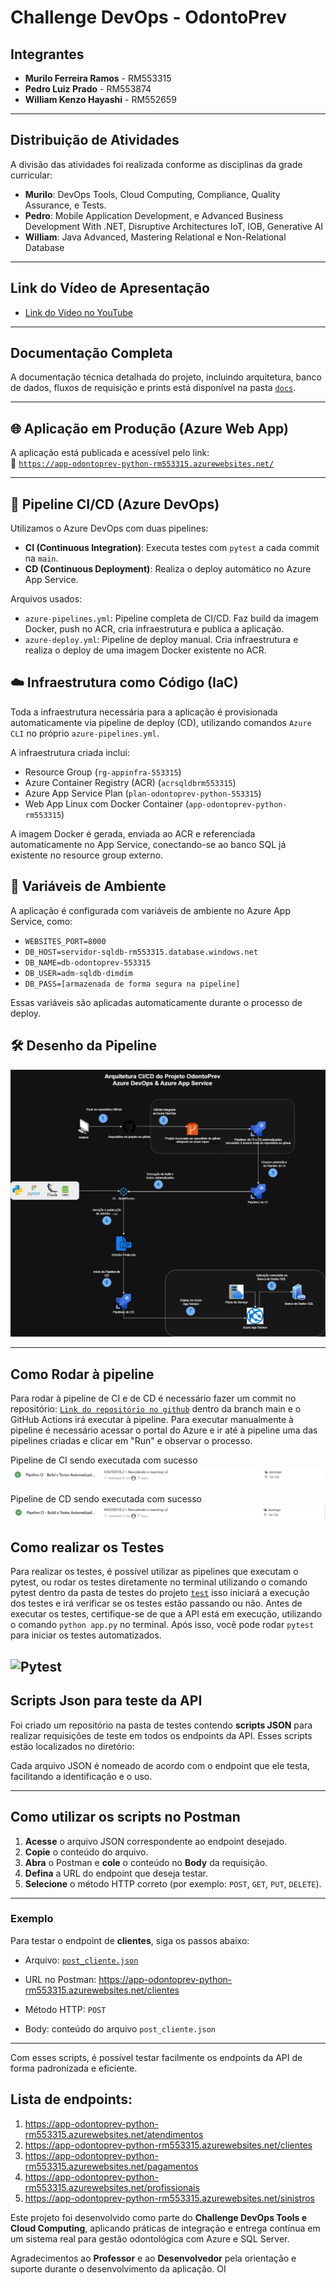 # Challenge DevOps - OdontoPrev

## Integrantes

- **Murilo Ferreira Ramos** - RM553315  
- **Pedro Luiz Prado** - RM553874  
- **William Kenzo Hayashi** - RM552659

---

## Distribuição de Atividades

A divisão das atividades foi realizada conforme as disciplinas da grade curricular:

- **Murilo**: DevOps Tools, Cloud Computing, Compliance, Quality Assurance, e Tests.
- **Pedro**: Mobile Application Development, e Advanced Business Development With .NET, Disruptive Architectures IoT, IOB, Generative AI
- **William**: Java Advanced, Mastering Relational e Non-Relational Database

---


## Link do Vídeo de Apresentação

- [Link do Vídeo no YouTube](https://www.youtube.com/watch?v=60iEipKjBGI)

---

## Documentação Completa

A documentação técnica detalhada do projeto, incluindo arquitetura, banco de dados, fluxos de requisição e prints está disponível na pasta [`docs`](docs/).

---

## 🌐 Aplicação em Produção (Azure Web App)

A aplicação está publicada e acessível pelo link:  
🔗 [`https://app-odontoprev-python-rm553315.azurewebsites.net/`](https://app-odontoprev-python-rm553315.azurewebsites.net/)

---

## 🚀 Pipeline CI/CD (Azure DevOps)

Utilizamos o Azure DevOps com duas pipelines:

- **CI (Continuous Integration)**: Executa testes com `pytest` a cada commit na `main`.
- **CD (Continuous Deployment)**: Realiza o deploy automático no Azure App Service.

Arquivos usados:
- `azure-pipelines.yml`: Pipeline completa de CI/CD. Faz build da imagem Docker, push no ACR, cria infraestrutura e publica a aplicação.
- `azure-deploy.yml`: Pipeline de deploy manual. Cria infraestrutura e realiza o deploy de uma imagem Docker existente no ACR.


## ☁️ Infraestrutura como Código (IaC)

Toda a infraestrutura necessária para a aplicação é provisionada automaticamente via pipeline de deploy (CD), utilizando comandos `Azure CLI` no próprio `azure-pipelines.yml`.

A infraestrutura criada inclui:
- Resource Group (`rg-appinfra-553315`)
- Azure Container Registry (ACR) (`acrsqldbrm553315`)
- Azure App Service Plan (`plan-odontoprev-python-553315`)
- Web App Linux com Docker Container (`app-odontoprev-python-rm553315`)

A imagem Docker é gerada, enviada ao ACR e referenciada automaticamente no App Service, conectando-se ao banco SQL já existente no resource group externo.

## 🔐 Variáveis de Ambiente

A aplicação é configurada com variáveis de ambiente no Azure App Service, como:

- `WEBSITES_PORT=8000`  
- `DB_HOST=servidor-sqldb-rm553315.database.windows.net`  
- `DB_NAME=db-odontoprev-553315`  
- `DB_USER=adm-sqldb-dimdim`  
- `DB_PASS=[armazenada de forma segura na pipeline]`

Essas variáveis são aplicadas automaticamente durante o processo de deploy.


## 🛠️ Desenho da Pipeline

![Desenho da pipeline](docs/imagens/Sprint_4/DiagramaFinalNoturno.drawio.png)

---

## Como Rodar à pipeline

Para rodar à pipeline de CI e de CD é necessário fazer um commit no repositório: [`Link do repositório no github`](https://github.com/mulliru/Challenge_2025_OdontoPrev_Devops) dentro da branch main e o GitHub Actions irá executar à pipeline. Para executar manualmente à pipeline é necessário acessar o portal do Azure e ir até à pipeline uma das pipelines criadas e clicar em "Run" e observar o processo.

Pipeline de CI sendo executada com sucesso ![Pipeline CI rodando](docs/Imagens/Sprint_4/pipelineCi.png)

Pipeline de CD sendo executada com sucesso ![Pipeline CD rodando](./docs/Imagens/Sprint_4/pipelineCD.png)


## Como realizar os Testes 

Para realizar os testes, é possível utilizar as pipelines que executam o pytest, ou rodar os testes diretamente no terminal utilizando o comando pytest dentro da pasta de testes do projeto [`test`](DevOps_Entrega3/tests/) isso iniciará a execução dos testes e irá verificar se os testes estão passando ou não. Antes de executar os testes, certifique-se de que a API está em execução, utilizando o comando `python app.py` no terminal. Após isso, você pode rodar `pytest` para iniciar os testes automatizados.

![Pytest](../Challenge_2025_OdontoPrev_Devops_Backup/docs/Imagens/Sprint_4/pytestSucesso.png)
---

## Scripts Json para teste da API

Foi criado um repositório na pasta de testes contendo **scripts JSON** para realizar requisições de teste em todos os endpoints da API. Esses scripts estão localizados no diretório:


Cada arquivo JSON é nomeado de acordo com o endpoint que ele testa, facilitando a identificação e o uso.

---

## Como utilizar os scripts no Postman 

1. **Acesse** o arquivo JSON correspondente ao endpoint desejado.
2. **Copie** o conteúdo do arquivo.
3. **Abra** o Postman e **cole** o conteúdo no **Body** da requisição.
4. **Defina** a URL do endpoint que deseja testar.
5. **Selecione** o método HTTP correto (por exemplo: `POST`, `GET`, `PUT`, `DELETE`).

---

### Exemplo

Para testar o endpoint de **clientes**, siga os passos abaixo:

- Arquivo: [`post_cliente.json`](DevOps_Entrega3/tests/json/post_cliente.json)
- URL no Postman: https://app-odontoprev-python-rm553315.azurewebsites.net/clientes

- Método HTTP: `POST`
- Body: conteúdo do arquivo `post_cliente.json`

---

Com esses scripts, é possível testar facilmente os endpoints da API de forma padronizada e eficiente.

## Lista de endpoints:
1. https://app-odontoprev-python-rm553315.azurewebsites.net/atendimentos
2. https://app-odontoprev-python-rm553315.azurewebsites.net/clientes
3. https://app-odontoprev-python-rm553315.azurewebsites.net/pagamentos
4. https://app-odontoprev-python-rm553315.azurewebsites.net/profissionais
5. https://app-odontoprev-python-rm553315.azurewebsites.net/sinistros


Este projeto foi desenvolvido como parte do **Challenge DevOps Tools e Cloud Computing**, aplicando práticas de integração e entrega contínua em um sistema real para gestão odontológica com Azure e SQL Server.

Agradecimentos ao **Professor** e ao **Desenvolvedor** pela orientação e suporte durante o desenvolvimento da aplicação. OI